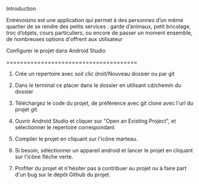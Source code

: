 Introduction

Entrevoisins est une application qui permet à des personnes d’un même quartier de se rendre des petits services : garde d’animaux, petit bricolage, troc d’objets, cours particuliers, ou encore de passer un moment ensemble, de nombreuses options d'offrent aux utilisateur 

Configurer le projet dans Android Studio

======================================

1. Crée un repertoire avec soit clic droit/Nouveau dossier ou par git 

2. Dans le terminal ce placer dans le dossier en utilisant cd/chemin du dossier

3. Téléchargez le code du projet, de préférence avec git clone avec l'url du projet git.

4. Ouvrir Android Studio et cliquer sur "Open an Existing Project", et sélectionner le repertoire correspondant

5. Compiler le projet en cliquant sur l'icône marteau.

6. Si besoin, séléctionner un appareil android et lancer le projet en cliquant sur l'icône flêche verte.

7. Profiter du projet et n'hésiter pas à contribuer au projet ou à faire part d'un bug sur le dépôt Github du projet.

